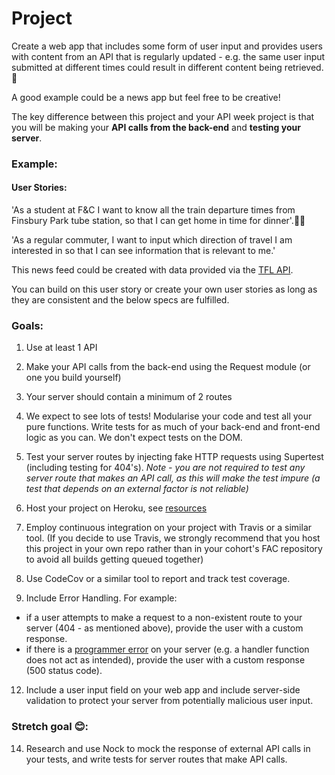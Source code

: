 # Project

Create a web app that includes some form of user input and provides users with content from an API that is regularly updated - e.g. the same user input submitted at different times could result in different content being retrieved. 💁‍

A good example could be a news app but feel free to be creative!

The key difference between this project and your API week project is that you will be making your **API calls from the back-end** and **testing your server**.


### Example:

#### User Stories:
'As a student at F&C I want to know all the train departure times from Finsbury Park tube station, so that I can get home in time for dinner'.🚉🍛

'As a regular commuter, I want to input which direction of travel I am interested in so that I can see information that is relevant to me.'

This news feed could be created with data provided via the [TFL API](https://api.tfl.gov.uk/).

You can build on this user story or create your own user stories as long as they are consistent and the below specs are fulfilled.

### Goals:
1) Use at least 1 API 

2) Make your API calls from the back-end using the Request module (or one you build yourself)

3) Your server should contain a minimum of 2 routes

4) We expect to see lots of tests! Modularise your code and test all your pure functions. Write tests for as much of your back-end and front-end logic as you can. We don't expect tests on the DOM.

5) Test your server routes by injecting fake HTTP requests using Supertest (including testing for 404's). _Note - you are not required to test any server route that makes an API call, as this will make the test impure (a test that depends on an external factor is not reliable)_

6) Host your project on Heroku, see [resources](https://github.com/foundersandcoders/master-reference/blob/master/coursebook/week-5/resources.md)

9) Employ continuous integration on your project with Travis or a similar tool. (If you decide to use Travis, we strongly recommend that you host this project in your own repo rather than in your cohort's FAC repository to avoid all builds getting queued together)

10) Use CodeCov or a similar tool to report and track test coverage.

11) Include Error Handling. For example:
  - if a user attempts to make a request to a non-existent route to your server (404 - as mentioned above), provide the user with a custom response.    
  - if there is a [programmer error](https://github.com/foundersandcoders/error-handling-workshop#kinds-of-errors) on your server (e.g. a handler function does not act as intended), provide the user with a custom response (500 status code).

12) Include a user input field on your web app and include server-side validation to protect your server from potentially malicious user input.

### Stretch goal 😊:

14) Research and use Nock to mock the response of external API calls in your tests, and write tests for server routes that make API calls.

